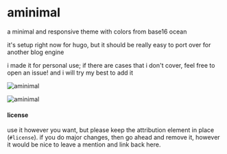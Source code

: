 # aminimal
a minimal and responsive theme with colors from base16 ocean

it's setup right now for hugo, but it should be really easy to port over for another blog engine

i made it for personal use; if there are cases that i don't cover, feel free to open an issue! and i will try my best to add it

![aminimal](../screenshot/screenshot1.png "aminimal")

![aminimal](../screenshot/screenshot2.png "aminimal")


#### license
use it however you want, but please keep the attribution element in place (`#license`). if you do major changes, then go ahead and remove it, however it would be nice to leave a mention and link back here.
